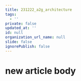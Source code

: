 ```yaml
---
title: 231222_a2g_architecture
tags:
  - ''
private: false
updated_at: ''
id: null
organization_url_name: null
slide: false
ignorePublish: false
---
```

# new article body
